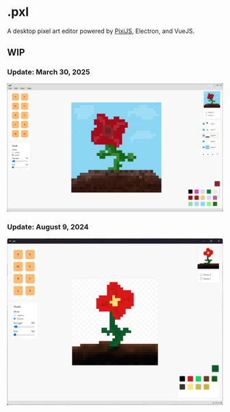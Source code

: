 # .pxl

A desktop pixel art editor powered by [PixiJS](https://github.com/pixijs/pixijs), Electron, and VueJS.

## WIP

### Update: March 30, 2025
![wip-2.png](./readme/wip-2.png)

### Update: August 9, 2024

![wip-1.png](./readme/wip-1.png)
